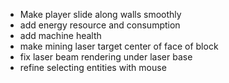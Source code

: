 - Make player slide along walls smoothly
- add energy resource and consumption
- add machine health
- make mining laser target center of face of block
- fix laser beam rendering under laser base
- refine selecting entities with mouse